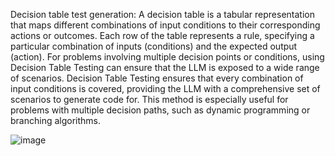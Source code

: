 Decision table test generation: A decision table is a
tabular representation that maps different combinations of
input conditions to their corresponding actions or outcomes.
Each row of the table represents a rule, specifying a particular
combination of inputs (conditions) and the expected output
(action). For problems involving multiple decision points or
conditions, using Decision Table Testing can ensure that the
LLM is exposed to a wide range of scenarios. Decision Table
Testing ensures that every combination of input conditions
is covered, providing the LLM with a comprehensive set of
scenarios to generate code for. This method is especially useful
for problems with multiple decision paths, such as dynamic
programming or branching algorithms.

![image](https://github.com/user-attachments/assets/abb353a0-5c8c-451f-ad0f-e329ea683cf3)
